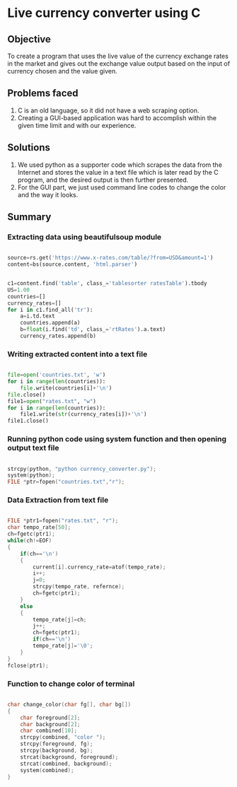 # **Live currency converter using C**

## Objective

To create a program that uses the live value of the currency exchange rates in the market and gives out the exchange value output based on the input of currency chosen and the value given.

## Problems faced

1. C is an old language, so it did not have a web scraping option.
2. Creating a GUI-based application was hard to accomplish within the given time limit and with our experience.

## Solutions

1. We used python as a supporter code which scrapes the data from the Internet and stores the value in a text file which is later read by the C program, and the desired output is then further presented.
2. For the GUI part, we just used command line codes to change the color and the way it looks.

## Summary

### Extracting data using beautifulsoup module

```python

source=rs.get('https://www.x-rates.com/table/?from=USD&amount=1')
content=bs(source.content, 'html.parser')

```

```python

c1=content.find('table', class_='tablesorter ratesTable').tbody
US=1.00
countries=[]
currency_rates=[]
for i in c1.find_all('tr'):
    a=i.td.text
    countries.append(a)
    b=float(i.find('td', class_='rtRates').a.text)
    currency_rates.append(b)

```

### Writing extracted content into a text file

```python

file=open('countries.txt', 'w')
for i in range(len(countries)):
    file.write(countries[i]+'\n')
file.close()
file1=open("rates.txt", "w")
for i in range(len(countries)):
    file1.write(str(currency_rates[i])+'\n')
file1.close()

```

### Running python code using system function and then opening output text file

```C

strcpy(python, "python currency_converter.py");
system(python);
FILE *ptr=fopen("countries.txt","r");

```

### Data Extraction from text file

```C

FILE *ptr1=fopen("rates.txt", "r");
char tempo_rate[50];
ch=fgetc(ptr1);
while(ch!=EOF)
{
    if(ch=='\n')
    {
        current[i].currency_rate=atof(tempo_rate);
        i++;
        j=0;
        strcpy(tempo_rate, refernce);
        ch=fgetc(ptr1);
    }
    else
    {
        tempo_rate[j]=ch;
        j++;
        ch=fgetc(ptr1);
        if(ch=='\n')
        tempo_rate[j]='\0';
    }
}
fclose(ptr1);

```


### Function to change color of terminal

```C

char change_color(char fg[], char bg[])
{
    char foreground[2];
    char background[2];
    char combined[10];
    strcpy(combined, "color ");
    strcpy(foreground, fg);
    strcpy(background, bg);
    strcat(background, foreground);
    strcat(combined, background);
    system(combined);
}

````
